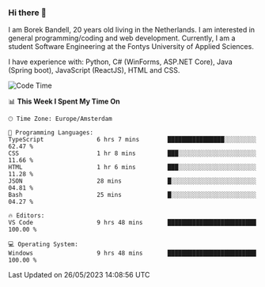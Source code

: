 ### Hi there 👋

I am Borek Bandell, 20 years old living in the Netherlands. I am interested in general programming/coding and web development. Currently, I am a student Software Engineering at the Fontys University of Applied Sciences.

I have experience with: Python, C# (WinForms, ASP.NET Core), Java (Spring boot), JavaScript (ReactJS), HTML and CSS.

<!--START_SECTION:waka-->
![Code Time](http://img.shields.io/badge/Code%20Time-593%20hrs%2042%20mins-blue)

📊 **This Week I Spent My Time On** 

```text
🕑︎ Time Zone: Europe/Amsterdam

💬 Programming Languages: 
TypeScript               6 hrs 7 mins        ████████████████░░░░░░░░░   62.47 % 
CSS                      1 hr 8 mins         ███░░░░░░░░░░░░░░░░░░░░░░   11.66 % 
HTML                     1 hr 6 mins         ███░░░░░░░░░░░░░░░░░░░░░░   11.28 % 
JSON                     28 mins             █░░░░░░░░░░░░░░░░░░░░░░░░   04.81 % 
Bash                     25 mins             █░░░░░░░░░░░░░░░░░░░░░░░░   04.27 % 

🔥 Editors: 
VS Code                  9 hrs 48 mins       █████████████████████████   100.00 % 

💻 Operating System: 
Windows                  9 hrs 48 mins       █████████████████████████   100.00 % 
```


 Last Updated on 26/05/2023 14:08:56 UTC
<!--END_SECTION:waka-->

<!--**tcBorek2002/tcBorek2002** is a ✨ _special_ ✨ repository because its `README.md` (this file) appears on your GitHub profile.

Here are some ideas to get you started:

- 🔭 I’m currently working on ...
- 🌱 I’m currently learning ...
- 👯 I’m looking to collaborate on ...
- 🤔 I’m looking for help with ...
- 💬 Ask me about ...
- 📫 How to reach me: ...
- 😄 Pronouns: ...
- ⚡ Fun fact: ...
-->
